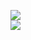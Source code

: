 [![](https://img.shields.io/badge/Made%20With-Github%20Spray-lightgrey.svg?style=for-the-badge&logo=github)](https://github.com/Annihil/github-spray#31399)  
[![](https://i.imgur.com/2DrTn0Z.gif)](https://github.com/Annihil/github-spray)